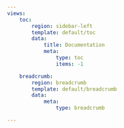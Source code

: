 ```yaml
---
views:
    toc:
        region: sidebar-left
        template: default/toc
        data:
            title: Documentation
            meta: 
                type: toc
                items: -1

    breadcrumb:
        region: breadcrumb
        template: default/breadcrumb
        data:
            meta: 
                type: breadcrumb

---
```

